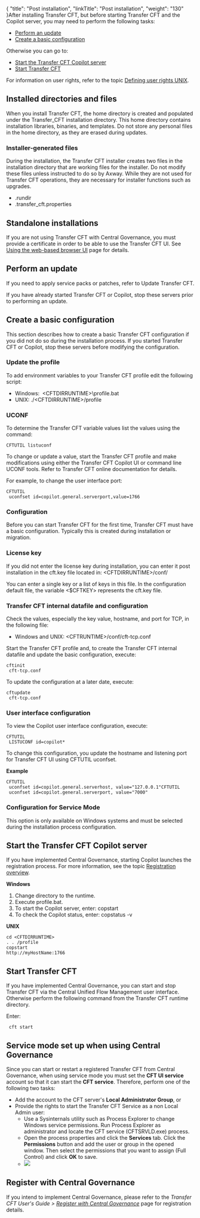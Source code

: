 {
    "title": "Post installation",
    "linkTitle": "Post installation",
    "weight": "130"
}After installing Transfer CFT, but before starting Transfer CFT and the Copilot server, you may need to perform the following tasks:

-   [Perform an update](#updates)
-   [Create a basic configuration](#Creating_a_basic_configuration)

Otherwise you can go to:

-   <a href="#Start" class="MCXref xref">Start the Transfer CFT Copilot server</a>
-   <a href="#Start2" class="MCXref xref">Start Transfer CFT</a>

For information on user rights, refer to the topic [Defining user rights UNIX]().

## Installed directories and files

When you install Transfer CFT, the <span class="code">home</span> directory is created and populated under the <span class="code">Transfer\_CFT</span> installation directory. This <span class="code">home </span>directory contains installation libraries, binaries, and templates. Do not store any personal files in the <span class="code">home </span>directory, as they are erased during updates.

### Installer-generated files

During the installation, the Transfer CFT installer creates two files in the installation directory that are working files for the installer. Do not modify these files unless instructed to do so by Axway. While they are not used for Transfer CFT operations, they are necessary for installer functions such as upgrades.

-   .rundir
-   .transfer\_cft.properties

## Standalone installations

If you are not using <span class="mc-variable suite_variables.TransferCFTName variable">Transfer CFT</span> with <span class="mc-variable suite_variables.Central_GovernanceName variable">Central Governance</span>, you must provide a certificate in order to be able to use the <span class="mc-variable suite_variables.TransferCFTName variable">Transfer CFT</span> UI. See [Using the web-based browser UI](../../../c_intro_userinterfaces/web_copilot_ui#Connect2) page for details.

<span id="updates"></span>

## Perform an update

If you need to apply service packs or patches, refer to Update <span class="mc-variable axway_variables.Component_Short_Name variable">Transfer CFT</span>.

If you have already started Transfer CFT or Copilot, stop these servers prior to performing an update.

<span id="Creating_a_basic_configuration"></span>

## Create a basic configuration

This section describes how to create a basic Transfer CFT configuration
if you did not do so during the installation process. If you started Transfer CFT or Copilot, stop these servers before modifying the configuration.

### Update the profile

To add environment variables to your Transfer CFT profile
edit the following script:

-   Windows: <span class="code"> &lt;CFTDIRRUNTIME>\\profile.bat</span>
-   UNIX: <span class="code">./&lt;CFTDIRRUNTIME>/profile</span>

### UCONF

To determine the Transfer CFT variable values list the values using
the command:


    CFTUTIL listuconf

To change or update a value, start the Transfer CFT profile
and make modifications using either the Transfer CFT Copilot UI or command line UCONF tools. Refer to Transfer
CFT online
documentation for details.

For example, to change the user interface port:


    CFTUTIL 
     uconfset id=copilot.general.serverport,value=1766

### Configuration

Before you can start Transfer CFT for the first time, Transfer CFT must
have a basic configuration. Typically this is created during installation or migration.

### License key

If you did not enter the license key during installation, you can enter it post installation in the cft.key file located in: <span class="code">&lt;CFTDIRRUNTIME>/conf/</span>

You can enter a single key or a list of keys in this file. In the configuration default
file, the variable <span class="code">&lt;$CFTKEY></span> represents the <span class="code">cft.key</span> file.

### <span class="mc-variable axway_variables.Component_Short_Name variable">Transfer CFT</span> internal datafile and configuration

Check the values, especially the key value, hostname, and port for TCP,
in the following file:

-   Windows and UNIX: <span class="code">&lt;CFTRUNTIME>/conf/cft-tcp.conf
    </span>

Start the Transfer CFT profile and, to create the Transfer CFT
internal datafile and update the basic configuration, execute:


    cftinit 
     cft-tcp.conf

To update the configuration at a later date, execute:


    cftupdate 
     cft-tcp.conf

### User interface configuration

To view the Copilot user interface configuration, execute:


    CFTUTIL 
     LISTUCONF id=copilot*

To change this configuration, you update the hostname and listening
port for Transfer CFT UI using CFTUTIL
<span class="code">uconfset</span>.

**Example**


    CFTUTIL 
     uconfset id=copilot.general.serverhost, value="127.0.0.1"CFTUTIL 
     uconfset id=copilot.general.serverport, value="7000"

### Configuration for Service Mode

This option is only available on Windows systems and must be selected during the installation process configuration.

<span id="Start"></span>

## Start the Transfer CFT Copilot server

If you have implemented <span class="mc-variable Primary.CG or_UM variable">Central Governance</span>, starting Copilot launches the registration process. For more information, see the topic <a href="../../../governance_services_intro/cg_register_overview" class="MCXref xref">Registration overview</a>.

**Windows**

1.  Change directory to the runtime.
2.  Execute profile.bat.
3.  To start the Copilot server, enter: copstart
4.  To check the Copilot status, enter: copstatus -v

**UNIX**



    cd <CFTDIRRUNTIME>
    . . /profile
    copstart
    http://myHostName:1766

<span id="Start2"></span>

## Start Transfer CFT

If you have implemented <span class="mc-variable Primary.CG or_UM variable">Central Governance</span>, you can start and stop Transfer CFT via the Central <span class="mc-variable suite_variables.Governance variable">Unified Flow Management</span> user interface. Otherwise perform the following command from the Transfer CFT runtime directory.

Enter:


     cft start

<span id="Service"></span>

## Service mode set up when using <span class="mc-variable Primary.CG or_UM variable">Central Governance</span>

Since you can start or restart a registered <span class="mc-variable axway_variables.Component_Long_Name variable">Transfer CFT</span> from <span class="mc-variable Primary.CG or_UM variable">Central Governance</span>, when using service mode you must set the **CFT UI service** account so that it can start the **CFT service**. Therefore, perform one of the following two tasks:

-   Add the account to the CFT server's **Local Administrator Group**, or
-   Provide the rights to start the Transfer CFT Service as a non Local Admin user:
    -   Use a Sysinternals utility such as Process Explorer to change Windows service permissions. Run Process Explorer as administrator and locate the CFT service (CFTSRVLD.exe) process.
    -   Open the process properties and click the **Services** tab. Click the **Permissions** button and add the user or group in the opened window. Then select the permissions that you want to assign (Full Control) and click **OK** to save.
    -   <img src="/Images/TransferCFT/services_rights.png" class="mediumWidth" />

## Register with <span class="mc-variable Primary.CG or_UM variable">Central Governance</span>

If you intend to implement <span class="mc-variable Primary.CG or_UM variable">Central Governance</span>, please refer to the <span class="mc-variable axway_variables.Component_Long_Name variable" style="font-style: italic;">Transfer CFT</span> *User's Guide &gt; [*Register with* <span class="mc-variable Primary.CG or_UM variable" style="font-style: italic;">Central Governance</span>](https://docs.axway.com/bundle/TransferCFT_36_UsersGuide_allOS_en_HTML5/page/Content/cft_installation/migrate/register_CG.htm)* page for registration details.
